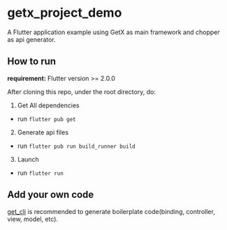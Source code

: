 # getx_project_demo

A Flutter application example using GetX as main framework and chopper as api generator.

## How to run
**requirement:** Flutter version >= 2.0.0

After cloning this repo, under the root directory, do:

1. Get All dependencies

- run `flutter pub get`

2. Generate api files

- run `flutter pub run build_runner build`

3. Launch

- run `flutter run`

## Add your own code
[get_cli](https://github.com/jonataslaw/get_cli) is recommended to generate boilerplate code(binding, controller, view, model, etc).
